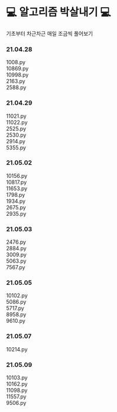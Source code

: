 
# 💻 알고리즘 박살내기 💻  
기초부터 차근차근 매일 조금씩 풀어보기

### 21.04.28  
1008.py  
10869.py  
10998.py   
2163.py  
2588.py  

### 21.04.29  
11021.py  
11022.py  
2525.py    
2530.py  
2914.py  
5355.py  

### 21.05.02  
10156.py  
10817.py  
11653.py  
1798.py  
1934.py  
2675.py  
2935.py  

### 21.05.03  
2476.py  
2884.py  
3009.py  
5063.py  
7567.py  

### 21.05.05  
10102.py  
5086.py  
5717.py  
8958.py  
9610.py  

### 21.05.07  
10214.py  

### 21.05.09  
10103.py  
10162.py  
11098.py  
11557.py  
9506.py  



